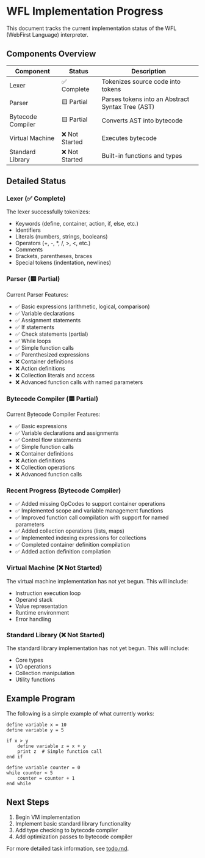 # WFL Implementation Progress

This document tracks the current implementation status of the WFL (WebFirst Language) interpreter.

## Components Overview

| Component | Status | Description |
|-----------|--------|-------------|
| Lexer | ✅ Complete | Tokenizes source code into tokens |
| Parser | 🟨 Partial | Parses tokens into an Abstract Syntax Tree (AST) |
| Bytecode Compiler | 🟨 Partial | Converts AST into bytecode |
| Virtual Machine | ❌ Not Started | Executes bytecode |
| Standard Library | ❌ Not Started | Built-in functions and types |

## Detailed Status

### Lexer (✅ Complete)
The lexer successfully tokenizes:
- Keywords (define, container, action, if, else, etc.)
- Identifiers
- Literals (numbers, strings, booleans)
- Operators (+, -, *, /, >, <, etc.)
- Comments
- Brackets, parentheses, braces
- Special tokens (indentation, newlines)

### Parser (🟨 Partial)
Current Parser Features:
- ✅ Basic expressions (arithmetic, logical, comparison)
- ✅ Variable declarations
- ✅ Assignment statements
- ✅ If statements
- ✅ Check statements (partial)
- ✅ While loops
- ✅ Simple function calls
- ✅ Parenthesized expressions
- ❌ Container definitions
- ❌ Action definitions
- ❌ Collection literals and access
- ❌ Advanced function calls with named parameters

### Bytecode Compiler (🟨 Partial)
Current Bytecode Compiler Features:
- ✅ Basic expressions
- ✅ Variable declarations and assignments
- ✅ Control flow statements
- ✅ Simple function calls
- ❌ Container definitions
- ❌ Action definitions
- ❌ Collection operations
- ❌ Advanced function calls

### Recent Progress (Bytecode Compiler)
- ✅ Added missing OpCodes to support container operations
- ✅ Implemented scope and variable management functions
- ✅ Improved function call compilation with support for named parameters
- ✅ Added collection operations (lists, maps)
- ✅ Implemented indexing expressions for collections
- ✅ Completed container definition compilation
- ✅ Added action definition compilation

### Virtual Machine (❌ Not Started)
The virtual machine implementation has not yet begun. This will include:
- Instruction execution loop
- Operand stack
- Value representation
- Runtime environment
- Error handling

### Standard Library (❌ Not Started)
The standard library implementation has not yet begun. This will include:
- Core types
- I/O operations
- Collection manipulation
- Utility functions

## Example Program

The following is a simple example of what currently works:

```wfl
define variable x = 10
define variable y = 5

if x > y
    define variable z = x + y
    print z  # Simple function call
end if

define variable counter = 0
while counter < 5
    counter = counter + 1
end while
```

## Next Steps

1. Begin VM implementation
2. Implement basic standard library functionality
3. Add type checking to bytecode compiler
4. Add optimization passes to bytecode compiler

For more detailed task information, see [todo.md](todo.md).
